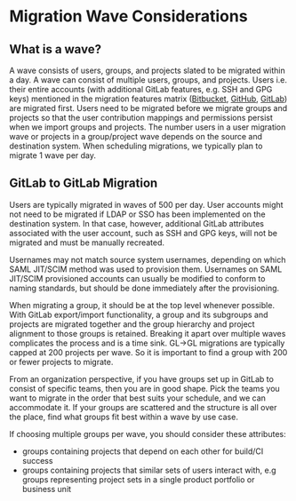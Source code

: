 # Migration Wave Considerations

## What is a wave?

A wave consists of users, groups, and projects slated to be migrated within a day. A wave can consist of multiple users, groups, and projects.
Users i.e. their entire accounts (with additional GitLab features, e.g. SSH and GPG keys) mentioned in the migration features matrix ([Bitbucket](customer/bitbucket-migration-features-matrix.md), [GitHub](customer/github-migration-features-matrix.md), [GitLab](customer/gitlab-migration-features-matrix.md)) are migrated first. Users need to be migrated before we migrate groups and projects so that the user contribution mappings and permissions persist when we import groups and projects.  The number users in a user migration wave or projects in a group/project wave depends on the source and destination system.  When scheduling migrations, we typically plan to migrate 1 wave per day.

## GitLab to GitLab Migration

Users are typically migrated in waves of 500 per day.  User accounts might not need to be migrated if LDAP or SSO has been implemented on the destination system.  In that case, however, additional GitLab attributes associated with the user account, such as SSH and GPG keys, will not be migrated and must be manually recreated.

Usernames may not match source system usernames, depending on which SAML JIT/SCIM method was used to provision them. Usernames on SAML JIT/SCIM provisioned accounts can usually be modified to conform to naming standards, but should be done immediately after the provisioning.

When migrating a group, it should be at the top level whenever possible.  With GitLab export/import functionality, a group and its subgroups and projects are migrated together and the group hierarchy and project alignment to those groups is retained. Breaking it apart over multiple waves complicates the process and is a time sink. GL->GL migrations are typically capped at 200 projects per wave.  So it is important to find a group with 200 or fewer projects to migrate.

From an organization perspective, if you have groups set up in GitLab to consist of specific teams, then you are in good shape. Pick the teams you want to migrate in the order that best suits your schedule, and we can accommodate it. If your groups are scattered and the structure is all over the place, find what groups fit best within a wave by use case.

If choosing multiple groups per wave, you should consider these attributes:

- groups containing projects that depend on each other for build/CI success
- groups containing projects that similar sets of users interact with, e.g groups representing project sets in a single product portfolio or business unit

<!--### Other Git Source to GitLab Migration-->
